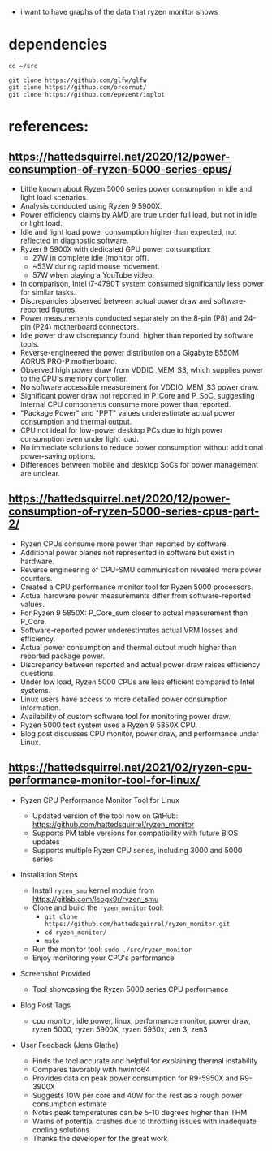- i want to have graphs of the data that ryzen monitor shows

# dependencies

```
cd ~/src

git clone https://github.com/glfw/glfw
git clone https://github.com/orcornut/
git clone https://github.com/epezent/implot
```

# references:

## https://hattedsquirrel.net/2020/12/power-consumption-of-ryzen-5000-series-cpus/
- Little known about Ryzen 5000 series power consumption in idle and light load scenarios.  
- Analysis conducted using Ryzen 9 5900X.  
- Power efficiency claims by AMD are true under full load, but not in idle or light load.  
- Idle and light load power consumption higher than expected, not reflected in diagnostic software.  
- Ryzen 9 5900X with dedicated GPU power consumption:  
  - 27W in complete idle (monitor off).  
  - ~53W during rapid mouse movement.  
  - 57W when playing a YouTube video.  
- In comparison, Intel i7-4790T system consumed significantly less power for similar tasks.  
- Discrepancies observed between actual power draw and software-reported figures.  
- Power measurements conducted separately on the 8-pin (P8) and 24-pin (P24) motherboard connectors.  
- Idle power draw discrepancy found; higher than reported by software tools.  
- Reverse-engineered the power distribution on a Gigabyte B550M AORUS PRO-P motherboard.  
- Observed high power draw from VDDIO_MEM_S3, which supplies power to the CPU's memory controller.  
- No software accessible measurement for VDDIO_MEM_S3 power draw.  
- Significant power draw not reported in P_Core and P_SoC, suggesting internal CPU components consume more power than reported.  
- "Package Power" and "PPT" values underestimate actual power consumption and thermal output.  
- CPU not ideal for low-power desktop PCs due to high power consumption even under light load.  
- No immediate solutions to reduce power consumption without additional power-saving options.  
- Differences between mobile and desktop SoCs for power management are unclear.

## https://hattedsquirrel.net/2020/12/power-consumption-of-ryzen-5000-series-cpus-part-2/
- Ryzen CPUs consume more power than reported by software.  
- Additional power planes not represented in software but exist in hardware.  
- Reverse engineering of CPU-SMU communication revealed more power counters.  
- Created a CPU performance monitor tool for Ryzen 5000 processors.  
- Actual hardware power measurements differ from software-reported values.  
- For Ryzen 9 5850X: P_Core_sum closer to actual measurement than P_Core.  
- Software-reported power underestimates actual VRM losses and efficiency.  
- Actual power consumption and thermal output much higher than reported package power.  
- Discrepancy between reported and actual power draw raises efficiency questions.  
- Under low load, Ryzen 5000 CPUs are less efficient compared to Intel systems.  
- Linux users have access to more detailed power consumption information.  
- Availability of custom software tool for monitoring power draw.  
- Ryzen 5000 test system uses a Ryzen 9 5850X CPU.  
- Blog post discusses CPU monitor, power draw, and performance under Linux.


## https://hattedsquirrel.net/2021/02/ryzen-cpu-performance-monitor-tool-for-linux/


- Ryzen CPU Performance Monitor Tool for Linux  
  - Updated version of the tool now on GitHub: https://github.com/hattedsquirrel/ryzen_monitor  
  - Supports PM table versions for compatibility with future BIOS updates  
  - Supports multiple Ryzen CPU series, including 3000 and 5000 series  
   
- Installation Steps  
  - Install `ryzen_smu` kernel module from https://gitlab.com/leogx9r/ryzen_smu  
  - Clone and build the `ryzen_monitor` tool:  
    - `git clone https://github.com/hattedsquirrel/ryzen_monitor.git`  
    - `cd ryzen_monitor/`  
    - `make`  
  - Run the monitor tool: `sudo ./src/ryzen_monitor`  
  - Enjoy monitoring your CPU's performance  
   
- Screenshot Provided  
  - Tool showcasing the Ryzen 5000 series CPU performance  
   
- Blog Post Tags  
  - cpu monitor, idle power, linux, performance monitor, power draw, ryzen 5000, ryzen 5900X, ryzen 5950x, zen 3, zen3  
   
- User Feedback (Jens Glathe)  
  - Finds the tool accurate and helpful for explaining thermal instability  
  - Compares favorably with hwinfo64  
  - Provides data on peak power consumption for R9-5950X and R9-3900X  
  - Suggests 10W per core and 40W for the rest as a rough power consumption estimate  
  - Notes peak temperatures can be 5-10 degrees higher than THM  
  - Warns of potential crashes due to throttling issues with inadequate cooling solutions  
  - Thanks the developer for the great work
